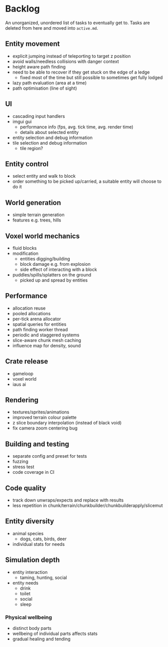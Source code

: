 # Backlog

An unorganized, unordered list of tasks to eventually get to. Tasks are deleted from here and moved into `active.md`.


## Entity movement
* explicit jumping instead of teleporting to target z position
* avoid walls/needless collisions with danger context
* height aware path finding
* need to be able to recover if they get stuck on the edge of a ledge
	* fixed most of the time but still possible to sometimes get fully lodged
* lazy path evaluation (area at a time)
* path optimisation (line of sight)

## UI
* cascading input handlers
* imgui gui
	* performance info (fps, avg. tick time, avg. render time)
	* details about selected entity
* entity selection and debug information
* tile selection and debug information
	* tile region?

## Entity control
* select entity and walk to block
* order something to be picked up/carried, a suitable entity will choose to do it

## World generation
* simple terrain generation
* features e.g. trees, hills

## Voxel world mechanics
* fluid blocks
* modification
	* entities digging/building
	* block damage e.g. from explosion
	* side effect of interacting with a block
* puddles/spills/splatters on the ground
	* picked up and spread by entities

## Performance
* allocation reuse
* pooled allocations
* per-tick arena allocator
* spatial queries for entities
* path finding worker thread
* periodic and staggered systems
* slice-aware chunk mesh caching
* influence map for density, sound

## Crate release
* gameloop
* voxel world
* iaus ai

## Rendering
* textures/sprites/animations
* improved terrain colour palette
* z slice boundary interpolation (instead of black void)
* fix camera zoom centering bug

## Building and testing
* separate config and preset for tests
* fuzzing
* stress test
* code coverage in CI

## Code quality
* track down unwraps/expects and replace with results
* less repetition in chunk/terrain/chunkbuilder/chunkbuilderapply/slicemut

## Entity diversity
* animal species
	* dogs, cats, birds, deer
* individual stats for needs

## Simulation depth
* entity interaction
	* taming, hunting, social
* entity needs
	* drink
	* toilet
	* social
	* sleep

### Physical wellbeing
* distinct body parts
* wellbeing of individual parts affects stats
* gradual healing and tending
